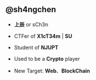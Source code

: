 ## @sh4ngchen

- **上辰** or sCh3n

- CTFer of **X1cT34m** | **SU**

- Student of **NJUPT**

- Used to be a **Crypto** player

- New Target: **Web**、**BlockChain**

